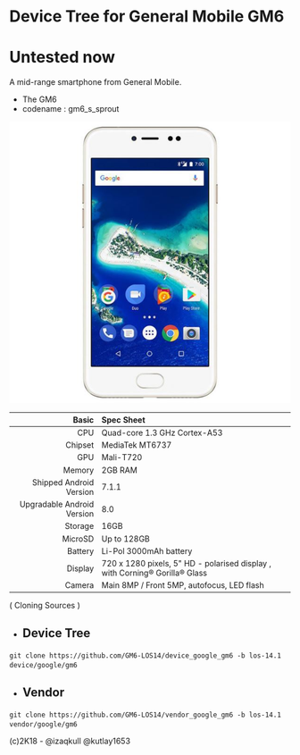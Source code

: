 Device Tree for General Mobile GM6
===========================================
Untested now
===========================================
A mid-range smartphone from General Mobile.

- The GM6
- codename : gm6_s_sprout

![gm6](/assert/gm6.jpg "gm6")

Basic   | Spec Sheet
-------:|:-------------------------
CPU     | Quad-core 1.3 GHz Cortex-A53
Chipset | MediaTek MT6737
GPU     | Mali-T720
Memory  | 2GB RAM
Shipped Android Version | 7.1.1
Upgradable Android Version | 8.0
Storage | 16GB
MicroSD | Up to 128GB
Battery | Li-Pol 3000mAh battery
Display | 720 x 1280 pixels, 5" HD - polarised display , with Corning® Gorilla® Glass
Camera  | Main 8MP / Front 5MP, autofocus, LED flash


 ( Cloning Sources )

* Device Tree
  -------------
```git clone https://github.com/GM6-LOS14/device_google_gm6 -b los-14.1 device/google/gm6 ```

* Vendor 
  --------
```git clone https://github.com/GM6-LOS14/vendor_google_gm6 -b los-14.1 vendor/google/gm6 ```

(c)2K18 -
@izaqkull
@kutlay1653
